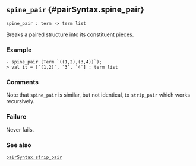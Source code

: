 ## `spine_pair` {#pairSyntax.spine_pair}


```
spine_pair : term -> term list
```



Breaks a paired structure into its constituent pieces.

### Example

    
    - spine_pair (Term `((1,2),(3,4))`);
    > val it = [`(1,2)`, `3`, `4`] : term list
    



### Comments

Note that `spine_pair` is similar, but not identical, to `strip_pair`
which works recursively.

### Failure

Never fails.

### See also

[`pairSyntax.strip_pair`](#pairSyntax.strip_pair)

